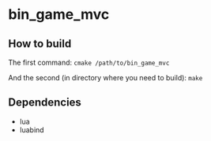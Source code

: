 bin_game_mvc
============

How to build
------------

The first command: `cmake /path/to/bin_game_mvc`

And the second (in directory where you need to build):
`make`

Dependencies
------------

 - lua
 - luabind
